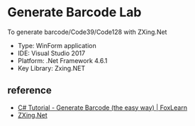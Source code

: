# Generate Barcode Lab
To generate barcode/Code39/Code128 with ZXing.Net
* Type: WinForm application
* IDE: Visual Studio 2017
* Platform: .Net Framework 4.6.1
* Key Library: Zxing.NET

## reference
* [C# Tutorial - Generate Barcode (the easy way) | FoxLearn](https://www.youtube.com/watch?v=hFwyOffnWLE)
* [ZXing.Net](https://github.com/micjahn/ZXing.Net)
